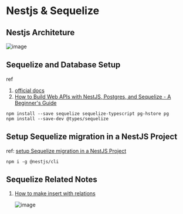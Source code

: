 # Nestjs & Sequelize

## Nestjs Architeture

![image](https://user-images.githubusercontent.com/22792359/194728595-2668569d-aa02-4804-8798-ce7900b461c6.png)


## Sequelize and Database Setup

ref

1. [official docs](https://docs.nestjs.com/recipes/sql-sequelize)
2. [How to Build Web APIs with NestJS, Postgres, and Sequelize - A Beginner's Guide](https://www.freecodecamp.org/news/build-web-apis-with-nestjs-beginners-guide/)

```
npm install --save sequelize sequelize-typescript pg-hstore pg
npm install --save-dev @types/sequelize
```

## Setup Sequelize migration in a NestJS Project

ref: [setup Sequelize migration in a NestJS Project](https://victoronwuzor.medium.com/how-to-setup-sequelize-migration-in-a-nestjs-project-b4aec1f88612)

```
npm i -g @nestjs/cli
```

## Sequelize Related Notes

1. [How to make insert with relations](https://github.com/sequelize/sequelize-typescript/issues/723)

    ![image](https://user-images.githubusercontent.com/22792359/194730042-fd347226-804f-451f-9a08-336e2fce7a09.png)
